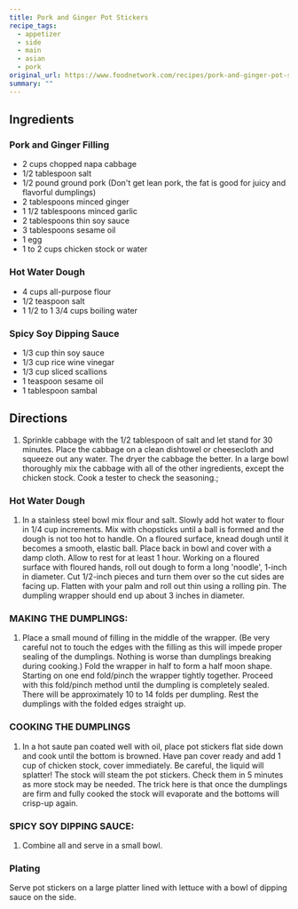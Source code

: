 ```yaml
---
title: Pork and Ginger Pot Stickers
recipe_tags:
  - appetizer
  - side
  - main
  - asian
  - pork
original_url: https://www.foodnetwork.com/recipes/pork-and-ginger-pot-stickers-recipe-1950011
summary: ""
---
```


## Ingredients

### Pork and Ginger Filling

* 2 cups chopped napa cabbage
* 1/2 tablespoon salt
* 1/2 pound ground pork (Don't get lean pork, the fat is good for juicy and flavorful dumplings)
* 2 tablespoons minced ginger
* 1 1/2 tablespoons minced garlic
* 2 tablespoons thin soy sauce
* 3 tablespoons sesame oil
* 1 egg
* 1 to 2 cups chicken stock or water

### Hot Water Dough

* 4 cups all-purpose flour
* 1/2 teaspoon salt
* 1 1/2 to 1 3/4 cups boiling water

### Spicy Soy Dipping Sauce

* 1/3 cup thin soy sauce
* 1/3 cup rice wine vinegar
* 1/3 cup sliced scallions
* 1 teaspoon sesame oil
* 1 tablespoon sambal


## Directions

1. Sprinkle cabbage with the 1/2 tablespoon of salt and let stand for 30 minutes. Place the cabbage on a clean dishtowel or cheesecloth and squeeze out any water. The dryer the cabbage the better. In a large bowl thoroughly mix the cabbage with all of the other ingredients, except the chicken stock. Cook a tester to check the seasoning.;

### Hot Water Dough

1. In a stainless steel bowl mix flour and salt. Slowly add hot water to flour in 1/4 cup increments. Mix with chopsticks until a ball is formed and the dough is not too hot to handle. On a floured surface, knead dough until it becomes a smooth, elastic ball. Place back in bowl and cover with a damp cloth. Allow to rest for at least 1 hour. Working on a floured surface with floured hands, roll out dough to form a long 'noodle', 1-inch in diameter. Cut 1/2-inch pieces and turn them over so the cut sides are facing up. Flatten with your palm and roll out thin using a rolling pin. The dumpling wrapper should end up about 3 inches in diameter.

### MAKING THE DUMPLINGS: 

1. Place a small mound of filling in the middle of the wrapper. (Be very careful not to touch the edges with the filling as this will impede proper sealing of the dumplings. Nothing is worse than dumplings breaking during cooking.) Fold the wrapper in half to form a half moon shape. Starting on one end fold/pinch the wrapper tightly together. Proceed with this fold/pinch method until the dumpling is completely sealed. There will be approximately 10 to 14 folds per dumpling. Rest the dumplings with the folded edges straight up.

### COOKING THE DUMPLINGS

1. In a hot saute pan coated well with oil, place pot stickers flat side down and cook until the bottom is browned. Have pan cover ready and add 1 cup of chicken stock, cover immediately. Be careful, the liquid will splatter! The stock will steam the pot stickers. Check them in 5 minutes as more stock may be needed. The trick here is that once the dumplings are firm and fully cooked the stock will evaporate and the bottoms will crisp-up again.

### SPICY SOY DIPPING SAUCE:

1. Combine all and serve in a small bowl.

### Plating

Serve pot stickers on a large platter lined with lettuce with a bowl of dipping sauce on the side.

